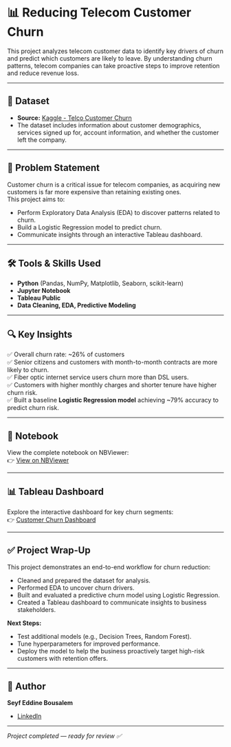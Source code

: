 # 📊 Reducing Telecom Customer Churn

This project analyzes telecom customer data to identify key drivers of churn and predict which customers are likely to leave. By understanding churn patterns, telecom companies can take proactive steps to improve retention and reduce revenue loss.

---

## 📂 Dataset

- **Source:** [Kaggle - Telco Customer Churn](https://www.kaggle.com/blastchar/telco-customer-churn)
- The dataset includes information about customer demographics, services signed up for, account information, and whether the customer left the company.

---

## 🎯 Problem Statement

Customer churn is a critical issue for telecom companies, as acquiring new customers is far more expensive than retaining existing ones.  
This project aims to:
- Perform Exploratory Data Analysis (EDA) to discover patterns related to churn.
- Build a Logistic Regression model to predict churn.
- Communicate insights through an interactive Tableau dashboard.

---

## 🛠️ Tools & Skills Used

- **Python** (Pandas, NumPy, Matplotlib, Seaborn, scikit-learn)
- **Jupyter Notebook**
- **Tableau Public**
- **Data Cleaning, EDA, Predictive Modeling**

---

## 🔍 Key Insights

✅ Overall churn rate: ~26% of customers  
✅ Senior citizens and customers with month-to-month contracts are more likely to churn.  
✅ Fiber optic internet service users churn more than DSL users.  
✅ Customers with higher monthly charges and shorter tenure have higher churn risk.  
✅ Built a baseline **Logistic Regression model** achieving ~79% accuracy to predict churn risk.

---

## 📓 Notebook

View the complete notebook on NBViewer:  
👉 [View on NBViewer](https://nbviewer.org/github/bousalemseyf/reducing-telecom-customer-churn/blob/main/notebooks/01_churn_eda.ipynb)

---

## 📊 Tableau Dashboard

Explore the interactive dashboard for key churn segments:  
👉 [Customer Churn Dashboard](https://public.tableau.com/app/profile/bousalem.seyf.eddine/viz/cleaned_telco_churn_hyper/CustomerChurnAnalysisDashboard)

---

## ✅ Project Wrap-Up

This project demonstrates an end-to-end workflow for churn reduction:
- Cleaned and prepared the dataset for analysis.
- Performed EDA to uncover churn drivers.
- Built and evaluated a predictive churn model using Logistic Regression.
- Created a Tableau dashboard to communicate insights to business stakeholders.

**Next Steps:**  
- Test additional models (e.g., Decision Trees, Random Forest).
- Tune hyperparameters for improved performance.
- Deploy the model to help the business proactively target high-risk customers with retention offers.

---

## 🙌 Author

**Seyf Eddine Bousalem**  
- [LinkedIn](https://www.linkedin.com/in/seyf-eddine-bousalem-259710b0/)

---

*Project completed — ready for review ✅*




